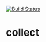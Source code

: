 [![Build Status](https://travis-ci.org/ddubson/collect.svg?branch=master)](https://travis-ci.org/ddubson/collect)

# collect
